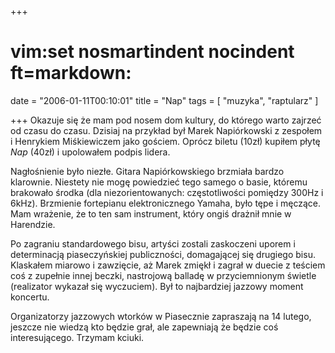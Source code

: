 +++
# vim:set nosmartindent nocindent ft=markdown:
date = "2006-01-11T00:10:01"
title = "Nap"
tags = [ "muzyka", "raptularz" ]

+++
Okazuje się że mam pod nosem dom kultury, do którego warto zajrzeć od czasu do
czasu. Dzisiaj na przykład był Marek Napiórkowski z zespołem i Henrykiem
Miśkiewiczem jako gościem. Oprócz biletu (10zł) kupiłem płytę _Nap_ (40zł) i
upolowałem podpis lidera.

Nagłośnienie było niezłe. Gitara Napiórkowskiego brzmiała bardzo klarownie.
Niestety nie mogę powiedzieć tego samego o basie, któremu brakowało środka
(dla niezorientowanych: częstotliwości pomiędzy 300Hz i 6kHz). Brzmienie
fortepianu elektronicznego Yamaha, było tępe i męczące. Mam wrażenie, że to
ten sam instrument, który ongiś drażnił mnie w Harendzie.

Po zagraniu standardowego bisu, artyści zostali zaskoczeni uporem i
determinacją piaseczyńskiej publiczności, domagającej się drugiego bisu.
Klaskałem miarowo i zawzięcie, aż Marek zmiękł i zagrał w duecie z teściem coś
z zupełnie innej beczki, nastrojową balladę w przyciemnionym świetle
(realizator wykazał się wyczuciem). Był to najbardziej jazzowy moment
koncertu.

Organizatorzy jazzowych wtorków w Piasecznie zapraszają na 14 lutego, jeszcze
nie wiedzą kto będzie grał, ale zapewniają że będzie coś interesującego.
Trzymam kciuki.
